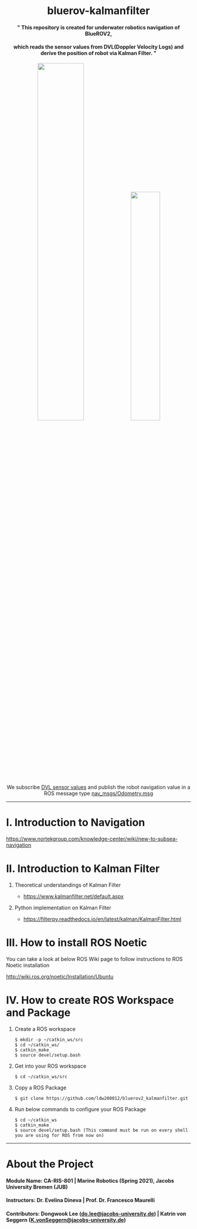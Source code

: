 # <div align=center>bluerov-kalmanfilter</div>
#### <div align="center">" This repository is created for underwater robotics navigation of BlueROV2, </div>
#### <div align="center"> which reads the sensor values from DVL(Doppler Velocity Logs) and derive the position of robot via Kalman Filter. "</div>

<div align="center">
       <img src="https://bluerobotics.com/wp-content/uploads/2016/06/BlueROV2-4-lumen-1.png" width="50%">
       <img src="https://waterlinked.com/wp-content/uploads/2020/03/DSC04478_1600_web.jpg" width="40%">
</div><br>

<div align="center">We subscribe <a href="https://waterlinked.github.io/docs/dvl/dvl-protocol/">DVL sensor values</a>
and publish the robot navigation value in a ROS message type <a href="http://docs.ros.org/en/melodic/api/nav_msgs/html/msg/Odometry.html">nav_msgs/Odometry.msg</a></div>

***

# I. Introduction to Navigation
https://www.nortekgroup.com/knowledge-center/wiki/new-to-subsea-navigation

# II. Introduction to Kalman Filter
1. Theoretical understandings of Kalman Filter

    - https://www.kalmanfilter.net/default.aspx

2. Python implementation on Kalman Filter

    - https://filterpy.readthedocs.io/en/latest/kalman/KalmanFilter.html

# III. How to install ROS Noetic
You can take a look at below ROS Wiki page to follow instructions to ROS Noetic installation

http://wiki.ros.org/noetic/Installation/Ubuntu

# IV. How to create ROS Workspace and Package
1. Create a ROS workspace

       $ mkdir -p ~/catkin_ws/src
       $ cd ~/catkin_ws/
       $ catkin_make
       $ source devel/setup.bash

2. Get into your ROS workspace

       $ cd ~/catkin_ws/src
       
3. Copy a ROS Package

       $ git clone https://github.com/ldw200012/bluerov2_kalmanfilter.git

4. Run below commands to configure your ROS Package

       $ cd ~/catkin_ws
       $ catkin_make
       $ source devel/setup.bash (This command must be run on every shell you are using for ROS from now on)

***
# About the Project

#### Module Name: CA-RIS-801 | Marine Robotics (Spring 2021), Jacobs University Bremen (JUB)
#### Instructors: Dr. Evelina Dineva | Prof. Dr. Francesco Maurelli
#### Contributors: Dongwook Lee (do.lee@jacobs-university.de) | Katrin von Seggern (K.vonSeggern@jacobs-university.de)



